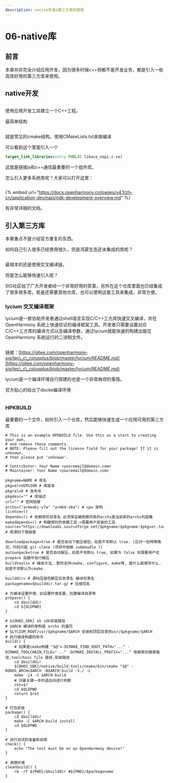 ```yaml
---
description: native开发&第三方库的使用
---
```


# 06-native库

## 前言

本章并非完全介绍应用开发，因为很多时候c++侧都不是开发业务，都是引入一些高效好用的第三方库来使用。

## native开发

<figure><img src=".gitbook/assets/image (2).png" alt=""><figcaption></figcaption></figure>

使用应用开发工具建立一个C++工程。

最简单结构

<figure><img src=".gitbook/assets/image (1) (1).png" alt=""><figcaption></figcaption></figure>

就是常见的cmake结构，使用CMakeLists.txt来做编译

可以看到这个里面引入一个

```cmake
target_link_libraries(entry PUBLIC libace_napi.z.so)
```

这就是链接js和c++通信最重要的一个组件库。

怎么引入更多系统库呢？大家可以打开这里：

<figure><img src=".gitbook/assets/image (2) (1).png" alt=""><figcaption></figcaption></figure>

{% embed url="https://docs.openharmony.cn/pages/v4.1/zh-cn/application-dev/napi/ndk-development-overview.md" %}

有非常详细的文档。

## 引入第三方库

本章重点不是介绍官方重复的东西。

如何自己引入很多已经使用很久，但是鸿蒙生态还未集成的库呢？



<figure><img src=".gitbook/assets/image (3).png" alt=""><figcaption></figcaption></figure>

最根本的还是使用交叉编译链。

但是怎么能够快速引入呢？

SIG社区给了广大开发者经一个非常好用的答案，另外在这个仓库里面也已经集成了很多很多库，若是还需要其他仓库，也可以使用这套工具来集成，非常方便。

### lycium 交叉编译框架

lycium是一款协助开发者通过shell语言实现C/C++三方库快速交叉编译，并在OpenHarmony 系统上快速验证的编译框架工具。开发者只需要设置对应C/C++三方库的编译方式以及编译参数，通过lycium就能快速的构建出能在OpenHarmony 系统运行的二进制文件。

<figure><img src=".gitbook/assets/image (6).png" alt=""><figcaption></figcaption></figure>

链接：[https://gitee.com/openharmony-sig/tpc\_c\_cplusplus/blob/master/lycium/README.md](https://gitee.com/openharmony-sig/tpc\_c\_cplusplus/blob/master/lycium/README.md)

lycium是一个编译环境自行搭建的也是一个非常麻烦的事情。

官方贴心的给出了docke编译环境

<figure><img src=".gitbook/assets/image (7).png" alt=""><figcaption></figcaption></figure>

### HPKBUILD

最重要的一个文件，如何引入一个仓库，然后能够快速生成一个应用可用的第三方库

```gn
# This is an example HPKBUILD file. Use this as a start to creating your own,
# and remove these comments.
# NOTE: Please fill out the license field for your package! If it is unknown,
# then please put 'unknown'.

# Contributor: Your Name <youremail@domain.com>
# Maintainer: Your Name <youremail@domain.com>

pkgname=NAME # 库名
pkgver=VERSION # 库版本
pkgrel=0 # 发布号
pkgdesc="" # 库描述
url="" # 官网链接
archs=("armeabi-v7a" "arm64-v8a") # cpu 架构
license=()
depends=() # 依赖库的目录名 必须保证被依赖的库的archs是当前库的archs的超集
makedepends=() # 构建库时的依赖工具->需要用户安装的工具
source="https://downloads.sourceforge.net/$pkgname/$pkgname-$pkgver.tar.gz" # 库源码下载链接

downloadpackage=true # 是否自动下载压缩包，如若不写默认 true. (应对一些特殊情况，代码只能 git clone (项目中依赖 submoudle ))
autounpack=true # 是否自动解压，如若不写默认 true, 如果为 false 则需要用户在 prepare 函数中自行解压
buildtools= # 编译方法, 暂时支持cmake, configure, make等, 是什么就填写什么. 如若不写默认为cmake.

builddir= # 源码压缩包解压后目录名 编译目录名
packagename=$builddir.tar.gz # 压缩包名

# 为编译设置环境，如设置环境变量，创建编译目录等
prepare() {
    cd $builddir
    cd ${OLDPWD}
}

# ${OHOS_SDK} oh sdk安装路径
# $ARCH 编译的架构是 archs 的遍历
# $LYCIUM_ROOT/usr/$pkgname/$ARCH 安装到顶层目录的usr/$pkgname/$ARCH
# 执行编译构建的命令
build() {
    # 如果是cmake构建 "$@"=-DCMAKE_FIND_ROOT_PATH="..." -DCMAKE_TOOLCHAIN_FILE="..." -DCMAKE_INSTALL_PREFIX="..." 依赖库的搜索路径,toolchain file 路径,安装路径
    cd $builddir
    ${OHOS_SDK}/native/build-tools/cmake/bin/cmake "$@" -DOHOS_ARCH=$ARCH -B$ARCH-build -S./ -L
    make -j4 -C $ARCH-build
    # 对最关键一步的退出码进行判断
    ret=$?
    cd $OLDPWD
    return $ret
}

# 打包安装
package() {
    cd $builddir
    make -C $ARCH-build install
    cd $OLDPWD
}

# 进行测试的准备和说明
check() {
    echo "The test must be on an OpenHarmony device!"
}

# 清理环境
cleanbuild() {
    rm -rf ${PWD}/$builddir #${PWD}/$packagename
}

```

